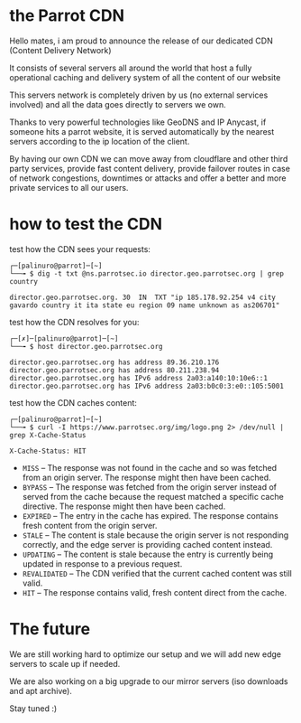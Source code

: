 # the Parrot CDN
Hello mates, i am proud to announce the release of our dedicated CDN (Content Delivery Network)

It consists of several servers all around the world that host a fully operational caching and delivery system of all the content of our website

This servers network is completely driven by us (no external services involved) and all the data goes directly to servers we own.

Thanks to very powerful technologies like GeoDNS and IP Anycast, if someone hits a parrot website, it is served automatically by the nearest servers according to the ip location of the client.

By having our own CDN we can move away from cloudflare and other third party services, provide fast content delivery, provide failover routes in case of network congestions, downtimes or attacks and offer a better and more private services to all our users.


# how to test the CDN

test how the CDN sees your requests:

    ┌─[palinuro@parrot]─[~]
    └──╼ $ dig -t txt @ns.parrotsec.io director.geo.parrotsec.org | grep country

    director.geo.parrotsec.org. 30	IN	TXT	"ip 185.178.92.254 v4 city gavardo country it ita state eu region 09 name unknown as as206701"


test how the CDN resolves for you:

    ┌─[✗]─[palinuro@parrot]─[~]
    └──╼ $ host director.geo.parrotsec.org

    director.geo.parrotsec.org has address 89.36.210.176
    director.geo.parrotsec.org has address 80.211.238.94
    director.geo.parrotsec.org has IPv6 address 2a03:a140:10:10e6::1
    director.geo.parrotsec.org has IPv6 address 2a03:b0c0:3:e0::105:5001


test how the CDN caches content:

    ┌─[palinuro@parrot]─[~]
    └──╼ $ curl -I https://www.parrotsec.org/img/logo.png 2> /dev/null | grep X-Cache-Status

    X-Cache-Status: HIT

* `MISS` – The response was not found in the cache and so was fetched from an origin server. The response might then have been cached.
* `BYPASS` – The response was fetched from the origin server instead of served from the cache because the request matched a specific cache directive. The response might then have been cached.
* `EXPIRED` – The entry in the cache has expired. The response contains fresh content from the origin server.
* `STALE` – The content is stale because the origin server is not responding correctly, and the edge server is providing cached content instead.
* `UPDATING` – The content is stale because the entry is currently being updated in response to a previous request.
* `REVALIDATED` – The CDN verified that the current cached content was still valid.
* `HIT` – The response contains valid, fresh content direct from the cache.


# The future

We are still working hard to optimize our setup and we will add new edge servers to scale up if needed.

We are also working on a big upgrade to our mirror servers (iso downloads and apt archive).

Stay tuned :)